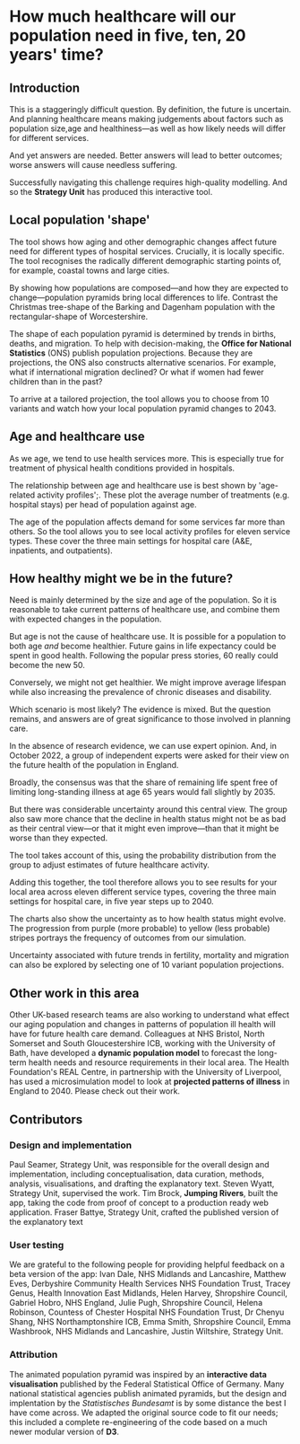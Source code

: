 # How much healthcare will our population need in five, ten, 20 years' time?
  
## Introduction
This is a staggeringly difficult question. By definition, the future is uncertain. And planning healthcare means making judgements about factors such as population size,age and healthiness&mdash;as well as how likely needs will differ for different services.
  
And yet answers are needed. Better answers will lead to better outcomes; worse answers will cause needless suffering.

Successfully navigating this challenge requires high-quality modelling. And so the **Strategy Unit** has produced this interactive tool.
 
## Local population 'shape'
The tool shows how aging and other demographic changes affect future need for different types of hospital services. Crucially, it is locally specific. The tool recognises the radically different demographic starting points of, for example, coastal towns and large cities.
  
By showing how populations are composed&mdash;and how they are expected to change&mdash;population pyramids bring local differences to life. Contrast the Christmas tree-shape of the Barking and Dagenham population with the rectangular-shape of Worcestershire.
   
The shape of each population pyramid is determined by trends in births, deaths, and migration. To help with decision-making, the **Office for National Statistics** (ONS) publish population projections. Because they are projections, the ONS also constructs alternative scenarios. For example, what if international migration declined? Or what if women had fewer children than in the past?

To arrive at a tailored projection, the tool allows you to choose from 10 variants and watch how your local population pyramid changes to 2043.

## Age and healthcare use
As we age, we tend to use health services more. This is especially true for treatment of physical health conditions provided in hospitals.
  
The relationship between age and healthcare use is best shown by 'age-related activity profiles';. These plot the average number of treatments (e.g. hospital stays) per head of population against age.
  
The age of the population affects demand for some services far more than others. So the tool allows you to see local activity profiles for eleven service types. These cover the three main settings for hospital care (A&E, inpatients, and outpatients).

## How healthy might we be in the future?
Need is mainly determined by the size and age of the population. So it is reasonable to take current patterns of healthcare use, and combine them with expected changes in the population.

But age is not the cause of healthcare use. It is possible for a population to both age *and* become healthier. Future gains in life expectancy could be spent in good health. Following the popular press stories, 60 really could become the new 50.

Conversely, we might not get healthier. We might improve average lifespan while also increasing the prevalence of chronic diseases and disability.

Which scenario is most likely? The evidence is mixed. But the question remains, and answers are of great significance to those involved in planning care.

In the absence of research evidence, we can use expert opinion. And, in October 2022, a group of independent experts were asked for their view on the future health of the population in England.

Broadly, the consensus was that the share of remaining life spent free of limiting long-standing illness at age 65 years would fall slightly by 2035.

But there was considerable uncertainty around this central view. The group also saw more chance that the decline in health status might not be as bad as their central view&mdash;or that it might even improve&mdash;than that it might be worse than they expected.

The tool takes account of this, using the probability distribution from the group to adjust estimates of future healthcare activity.

Adding this together, the tool therefore allows you to see results for your local area across eleven different service types, covering the three main settings for hospital care, in five year steps up to 2040.

The charts also show the uncertainty as to how health status might evolve. The progression from purple (more probable) to yellow (less probable) stripes portrays the frequency of outcomes from our simulation.

Uncertainty associated with future trends in fertility, mortality and migration can also be explored by selecting one of 10 variant population projections.

## Other work in this area
Other UK-based research teams are also working to understand what effect our aging population and changes in patterns of population ill health will have for future health care demand. Colleagues at NHS Bristol, North Somerset and South Gloucestershire ICB, working with the University of Bath, have developed a **dynamic population model** to forecast the long-term health needs and resource requirements in their local area. The Health Foundation's REAL Centre, in partnership with the University of Liverpool, has used a microsimulation model to look at **projected patterns of illness** in England to 2040. Please check out their work.

## Contributors

### Design and implementation
Paul Seamer, Strategy Unit, was responsible for the overall design and implementation, including conceptualisation, data curation, methods, analysis, visualisations, and drafting the explanatory text. Steven Wyatt, Strategy Unit, supervised the work. Tim Brock, **Jumping Rivers**, built the app, taking the code from proof of concept to a production ready web application. Fraser Battye, Strategy Unit, crafted the published version of the explanatory text

### User testing  
We are grateful to the following people for providing helpful feedback on a beta version of the app: Ivan Dale, NHS Midlands and Lancashire, Matthew Eves, Derbyshire Community Health Services NHS Foundation Trust, Tracey Genus, Health Innovation East Midlands, Helen Harvey, Shropshire Council, Gabriel Hobro, NHS England, Julie Pugh, Shropshire Council, Helena Robinson, Countess of Chester Hospital NHS Foundation Trust, Dr Chenyu Shang, NHS Northamptonshire ICB, Emma Smith, Shropshire Council, Emma Washbrook, NHS Midlands and Lancashire, Justin Wiltshire, Strategy Unit.

### Attribution
The animated population pyramid was inspired by an **interactive data visualisation** published by the Federal Statistical Office of Germany. Many national statistical agencies publish animated pyramids, but the design and implentation by the *Statistisches Bundesamt* is by some distance the best I have come across. We adapted the original source code to fit our needs; this included a complete re-engineering of the code based on a much newer modular version of **D3**.